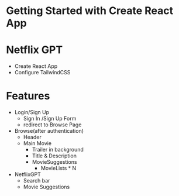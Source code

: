 # Getting Started with Create React App

# Netflix GPT

- Create React App
- Configure TailwindCSS

# Features


- Login/Sign Up
  - Sign In /Sign Up Form
  - redirect to Browse Page
- Browse(after authentication)
  - Header
  - Main Movie
    - Trailer in background
    - Title & Description
    - MovieSuggestions
      - MovieLists * N
- NetflixGPT
   - Search bar
   - Movie Suggestions